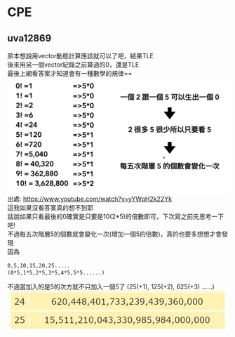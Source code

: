 # CPE

## uva12869
原本想說用vector動態計算應該就可以了吧，結果TLE   
後來用另一個vector紀錄之前算過的0，還是TLE  
最後上網看答案才知道會有一種數學的規律==  
![image](%E6%95%B8%E5%AD%B8%E8%A6%8F%E5%BE%8B.png)
出處: https://www.youtube.com/watch?v=yYWqH2k22Yk  
這我如果沒看答案真的想不到耶  
話說如果只看最後的0確實是只要是10(2*5)的倍數即可，下次寫之前先思考一下吧!  
不過每五次階層5的個數就會變化一次(增加一個5的倍數)，真的也要多想想才會發現  
因為  
```
0,5,10,15,20,25.....  
(0*5,1*5,2*5,3*5,4*5,5*5......)  
```
不過當加入的是5的次方就不只加入一個5了
(25(+1), 125(+2), 625(+3) ......)
![image](多出一個零.JPG)
